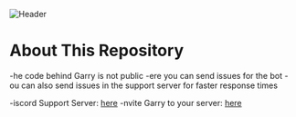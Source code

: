 ![Header](https://user-images.githubusercontent.com/71992428/153515029-09f974cc-d813-45af-9c7c-3a5b5e6d85d3.png)
# About This Repository
-he code behind Garry is not public
-ere you can send issues for the bot
-ou can also send issues in the support server for faster response times

-iscord Support Server: [here](https://support.garrybot.com/)
-nvite Garry to your server: [here](https://invite.garrybot.com/)

